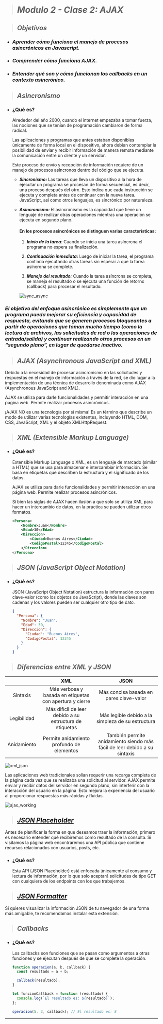 > # ***Modulo 2 - Clase 2: AJAX***

> ## ***Objetivos***

* ### *Aprender cómo funciona el manejo de procesos asincrónicos en Javascript.*

* ### *Comprender cómo funciona AJAX.*

* ### *Entender qué son y cómo funcionan los callbacks en un contexto asincrónico.*

> ## ***Asincronismo***

* ### **¿Qué es?**
    
    Alrededor del año 2000, cuando el internet empezaba a tomar fuerza, las nociones que se tenían de programación cambiaron de forma radical.

    Las aplicaciones y programas que antes estaban disponibles únicamente de forma local en el dispositivo, ahora debían contemplar la posibilidad de enviar y recibir información de manera remota mediante la comunicación entre un cliente y un servidor.

    Este proceso de envío y recepción de información requiere de un manejo de procesos asíncronos dentro del código que se ejecuta.

  * ***Sincronismo:*** Las tareas que lleva un dispositivo a la hora de ejecutar un programa se procesan de forma secuencial, es decir, una proceso después del otro. Esto indica que cada instrucción se ejecuta y completa antes de continuar con la nueva tarea. JavaScript, así como otros lenguajes, es sincrónico por naturaleza.

  * ***Asincronismo:*** El asincronismo es la capacidad que tiene un lenguaje de realizar otras operaciones mientras una operación se ejecuta en segundo plano.  
    
    #### **En los procesos asincrónicos se distinguen varias características:**  
    
    1. ***Inicio de la tarea:*** Cuando se inicia una tarea asíncrona el programa no espera su finalización.

    2. ***Continuación inmediata:*** Luego de iniciar la tarea, el programa continúa ejecutando otras tareas sin esperar a que la tarea asíncrona se complete.

    3. ***Manejo del resultado:*** Cuando la tarea asíncrona se completa, se maneja el resultado o se ejecuta una función de retorno (callback) para procesar el resultado.

    ![sync_async](./sync_async.png)

### *El objetivo del enfoque asincrónico es simplemente que un programa pueda mejorar su eficiencia y capacidad de respuesta, evitando que se generen procesos bloqueantes a partir de operaciones que toman mucho tiempo (como la lectura de archivos, las solicitudes de red o las operaciones de entrada/salida) y continuar realizando otros procesos en un “segundo plano”, en lugar de quedarse inactivo.*

> ## ***AJAX (Asynchronous JavaScript and XML)***

Debido a la necesidad de procesar asincronismo en las solicitudes y respuestas en el manejo de información a través de la red, se dio lugar a la implementación de una técnica de desarrollo denominada como AJAX (Asynchronous JavaScript and XML).  

AJAX se utiliza para darle funcionalidades y permitir interacción en una página web. Permite realizar procesos asincrónicos.  

¡AJAX NO es una tecnología por sí misma! Es un término que describe un modo de utilizar varias tecnologías existentes, incluyendo HTML, DOM, CSS, JavaScript, XML y el objeto XMLHttpRequest.

> ## ***XML (Extensible Markup Language)***

* ### **¿Qué es?**

    Extensible Markup Language o XML, es un lenguaje de marcado (similar a HTML) que se usa para almacenar e intercambiar información. Se basa en etiquetas que describen la estructura y el significado de los datos.  

    AJAX se utiliza para darle funcionalidades y permitir interacción en una página web. Permite realizar procesos asincrónicos.  

    Si bien las siglas de AJAX hacen ilusión a que solo se utiliza XML para hacer un intercambio de datos, en la práctica se pueden utilizar otros formatos.

    ```XML
    <Persona>
        <Nombre>Juan</Nombre>
        <Edad>30</Edad>
        <Direccion>
            <Ciudad>Buenos Aires</Ciudad>
            <CodigoPostal>12345</CodigoPostal>
        </Direccion>
    </Persona>
    ```

> ## ***JSON (JavaScript Object Notation)***

* ### **¿Qué es?**
    JSON (JavaScript Object Notation) estructura la información con pares clave-valor (como los objetos de JavaScript), donde las claves son cadenas y los valores pueden ser cualquier otro tipo de dato.

    ```JSON
    {
      "Persona": {
        "Nombre": "Juan",
        "Edad": 30,
        "Direccion": {
          "Ciudad": "Buenos Aires",
          "CodigoPostal": 12345
        }
      }
    }
    ```

> ## ***Diferencias entre XML y JSON***

|       | XML | JSON |
|:-----:|:---:|:----:|
| Sintaxis | Más verbosa y basada en etiquetas con apertura y cierre | Más concisa basada en pares clave-valor |
| Legibilidad | Más difícil de leer debido a su estructura de etiquetas | Más legible debido a la simpleza de su estructura |
| Anidamiento |  Permite anidamiento profundo de elementos | También permite anidamiento siendo más fácil de leer debido a su sintaxis |

![xml_json](./xml_json.jpg)

Las aplicaciones web tradicionales solían requerir una recarga completa de la página cada vez que se realizaba una solicitud al servidor. AJAX permite enviar y recibir datos del servidor en segundo plano, sin interferir con la interacción del usuario en la página. Esto mejora la experiencia del usuario al proporcionar respuestas más rápidas y fluidas.

![ajax_working](ajax_howItWorks.png)

> ## ***[JSON Placeholder](https://jsonplaceholder.typicode.com/)***

Antes de planificar la forma en que deseamos traer la información, primero es necesario entender qué recibiremos como resultado de la consulta. Si visitamos la página web encontraremos una API pública que contiene recursos relacionados con usuarios, posts, etc. 

* ### **¿Qué es?**
    
    Esta API (JSON Placeholder) está enfocada únicamente al consumo y lectura de información, por lo que solo aceptará solicitudes de tipo GET con cualquiera de los endpoints con los que trabajemos.

> ## ***[JSON Formatter](https://chromewebstore.google.com/detail/json-formatter/bcjindcccaagfpapjjmafapmmgkkhgoa?pli=1)***

Si quieres visualizar la información JSON de tu navegador de una forma más amigable, te recomendamos instalar esta extensión.

> ## ***Callbacks***

* ### **¿Qué es?**
    Los callbacks son funciones que se pasan como argumentos a otras funciones y se ejecutan después de que se complete la operación.

    ```javascript
    function operacion(a, b, callback) {
      const resultado = a + b;

      callback(resultado);
    }

    let funcionCallback = function (resultado) {
      console.log(`El resultado es: ${resultado}`);
    };

    operacion(5, 3, callback); // El resultado es: 8
    ```
***